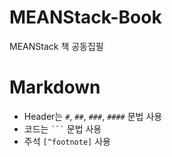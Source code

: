 MEANStack-Book
==============

MEANStack 책 공동집필

Markdown
==============

* Header는 `#`, `##`, `###`, `####` 문법 사용
* 코드는 `` ``` `` 문법 사용
* 주석 `[^footnote]` 사용


